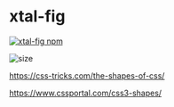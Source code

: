 # xtal-fig

<a href="https://nodei.co/npm/xtal-fig/"><img src="https://nodei.co/npm/for-instance.png" alt="xtal-fig npm"></a>

<img src="https://badgen.net/bundlephobia/minzip/xtal-fig" alt="size">

https://css-tricks.com/the-shapes-of-css/

https://www.cssportal.com/css3-shapes/